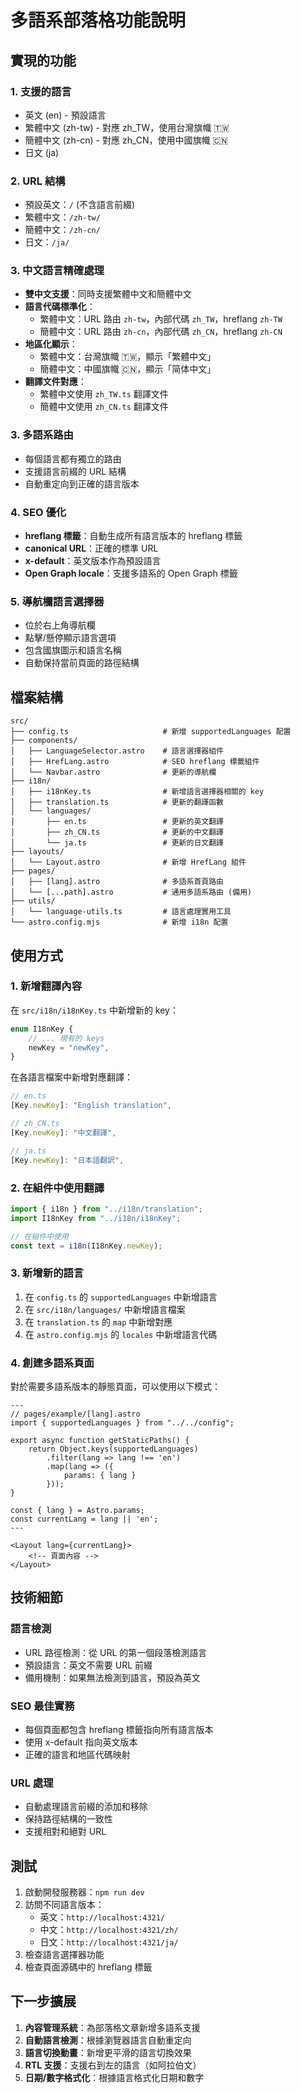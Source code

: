 # 多語系部落格功能說明

## 實現的功能

### 1. 支援的語言
- 英文 (en) - 預設語言
- 繁體中文 (zh-tw) - 對應 zh_TW，使用台灣旗幟 🇹🇼
- 簡體中文 (zh-cn) - 對應 zh_CN，使用中國旗幟 🇨🇳
- 日文 (ja)

### 2. URL 結構
- 預設英文：`/` (不含語言前綴)
- 繁體中文：`/zh-tw/`
- 簡體中文：`/zh-cn/`
- 日文：`/ja/`

### 3. 中文語言精確處理
- **雙中文支援**：同時支援繁體中文和簡體中文
- **語言代碼標準化**：
  - 繁體中文：URL 路由 `zh-tw`，內部代碼 `zh_TW`，hreflang `zh-TW`
  - 簡體中文：URL 路由 `zh-cn`，內部代碼 `zh_CN`，hreflang `zh-CN`
- **地區化顯示**：
  - 繁體中文：台灣旗幟 🇹🇼，顯示「繁體中文」
  - 簡體中文：中國旗幟 🇨🇳，顯示「简体中文」
- **翻譯文件對應**：
  - 繁體中文使用 `zh_TW.ts` 翻譯文件
  - 簡體中文使用 `zh_CN.ts` 翻譯文件

### 3. 多語系路由
- 每個語言都有獨立的路由
- 支援語言前綴的 URL 結構
- 自動重定向到正確的語言版本

### 4. SEO 優化
- **hreflang 標籤**：自動生成所有語言版本的 hreflang 標籤
- **canonical URL**：正確的標準 URL
- **x-default**：英文版本作為預設語言
- **Open Graph locale**：支援多語系的 Open Graph 標籤

### 5. 導航欄語言選擇器
- 位於右上角導航欄
- 點擊/懸停顯示語言選項
- 包含國旗圖示和語言名稱
- 自動保持當前頁面的路徑結構

## 檔案結構

```
src/
├── config.ts                     # 新增 supportedLanguages 配置
├── components/
│   ├── LanguageSelector.astro    # 語言選擇器組件
│   ├── HrefLang.astro            # SEO hreflang 標籤組件
│   └── Navbar.astro              # 更新的導航欄
├── i18n/
│   ├── i18nKey.ts                # 新增語言選擇器相關的 key
│   ├── translation.ts            # 更新的翻譯函數
│   └── languages/
│       ├── en.ts                 # 更新的英文翻譯
│       ├── zh_CN.ts              # 更新的中文翻譯
│       └── ja.ts                 # 更新的日文翻譯
├── layouts/
│   └── Layout.astro              # 新增 HrefLang 組件
├── pages/
│   ├── [lang].astro              # 多語系首頁路由
│   └── [...path].astro           # 通用多語系路由 (備用)
├── utils/
│   └── language-utils.ts         # 語言處理實用工具
└── astro.config.mjs              # 新增 i18n 配置
```

## 使用方式

### 1. 新增翻譯內容
在 `src/i18n/i18nKey.ts` 中新增新的 key：
```typescript
enum I18nKey {
    // ... 現有的 keys
    newKey = "newKey",
}
```

在各語言檔案中新增對應翻譯：
```typescript
// en.ts
[Key.newKey]: "English translation",

// zh_CN.ts  
[Key.newKey]: "中文翻譯",

// ja.ts
[Key.newKey]: "日本語翻訳",
```

### 2. 在組件中使用翻譯
```typescript
import { i18n } from "../i18n/translation";
import I18nKey from "../i18n/i18nKey";

// 在組件中使用
const text = i18n(I18nKey.newKey);
```

### 3. 新增新的語言
1. 在 `config.ts` 的 `supportedLanguages` 中新增語言
2. 在 `src/i18n/languages/` 中新增語言檔案
3. 在 `translation.ts` 的 `map` 中新增對應
4. 在 `astro.config.mjs` 的 `locales` 中新增語言代碼

### 4. 創建多語系頁面
對於需要多語系版本的靜態頁面，可以使用以下模式：

```astro
---
// pages/example/[lang].astro
import { supportedLanguages } from "../../config";

export async function getStaticPaths() {
    return Object.keys(supportedLanguages)
        .filter(lang => lang !== 'en')
        .map(lang => ({
            params: { lang }
        }));
}

const { lang } = Astro.params;
const currentLang = lang || 'en';
---

<Layout lang={currentLang}>
    <!-- 頁面內容 -->
</Layout>
```

## 技術細節

### 語言檢測
- URL 路徑檢測：從 URL 的第一個段落檢測語言
- 預設語言：英文不需要 URL 前綴
- 備用機制：如果無法檢測到語言，預設為英文

### SEO 最佳實務
- 每個頁面都包含 hreflang 標籤指向所有語言版本
- 使用 x-default 指向英文版本
- 正確的語言和地區代碼映射

### URL 處理
- 自動處理語言前綴的添加和移除
- 保持路徑結構的一致性
- 支援相對和絕對 URL

## 測試

1. 啟動開發服務器：`npm run dev`
2. 訪問不同語言版本：
   - 英文：`http://localhost:4321/`
   - 中文：`http://localhost:4321/zh/`
   - 日文：`http://localhost:4321/ja/`
3. 檢查語言選擇器功能
4. 檢查頁面源碼中的 hreflang 標籤

## 下一步擴展

1. **內容管理系統**：為部落格文章新增多語系支援
2. **自動語言檢測**：根據瀏覽器語言自動重定向
3. **語言切換動畫**：新增更平滑的語言切換效果
4. **RTL 支援**：支援右到左的語言（如阿拉伯文）
5. **日期/數字格式化**：根據語言格式化日期和數字
